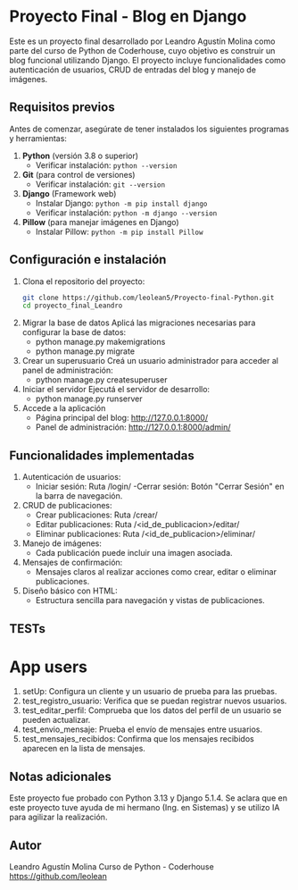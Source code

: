# Proyecto Final - Blog en Django

Este es un proyecto final desarrollado por Leandro Agustín Molina como parte del curso de Python de Coderhouse, cuyo objetivo es construir un blog funcional utilizando Django. El proyecto incluye funcionalidades como autenticación de usuarios, CRUD de entradas del blog y manejo de imágenes.

## Requisitos previos

Antes de comenzar, asegúrate de tener instalados los siguientes programas y herramientas:

1. **Python** (versión 3.8 o superior)
   - Verificar instalación: `python --version`
2. **Git** (para control de versiones)
   - Verificar instalación: `git --version`
3. **Django** (Framework web)
   - Instalar Django: `python -m pip install django`
   - Verificar instalación: `python -m django --version`
4. **Pillow** (para manejar imágenes en Django)
   - Instalar Pillow: `python -m pip install Pillow`

## Configuración e instalación

1. Clona el repositorio del proyecto:
   ```bash
   git clone https://github.com/leolean5/Proyecto-final-Python.git
   cd proyecto_final_Leandro
2. Migrar la base de datos Aplicá las migraciones necesarias para configurar la base de datos:
    - python manage.py makemigrations
    - python manage.py migrate
3. Crear un superusuario Creá un usuario administrador para acceder al panel de administración:
    - python manage.py createsuperuser
4. Iniciar el servidor Ejecutá el servidor de desarrollo:
    - python manage.py runserver
5. Accede a la aplicación
    - Página principal del blog: http://127.0.0.1:8000/
    - Panel de administración: http://127.0.0.1:8000/admin/

## Funcionalidades implementadas
1. Autenticación de usuarios:
   - Iniciar sesión: Ruta /login/
   -Cerrar sesión: Botón "Cerrar Sesión" en la barra de navegación.
2. CRUD de publicaciones:
   - Crear publicaciones: Ruta /crear/
   - Editar publicaciones: Ruta /<id_de_publicacion>/editar/
   - Eliminar publicaciones: Ruta /<id_de_publicacion>/eliminar/
3. Manejo de imágenes:
   - Cada publicación puede incluir una imagen asociada.
4. Mensajes de confirmación:
   - Mensajes claros al realizar acciones como crear, editar o eliminar publicaciones.
5. Diseño básico con HTML:
   - Estructura sencilla para navegación y vistas de publicaciones.

## TESTs
# App users
1. setUp: Configura un cliente y un usuario de prueba para las pruebas.
2. test_registro_usuario: Verifica que se puedan registrar nuevos usuarios.
3. test_editar_perfil: Comprueba que los datos del perfil de un usuario se pueden actualizar.
4. test_envio_mensaje: Prueba el envío de mensajes entre usuarios.
5. test_mensajes_recibidos: Confirma que los mensajes recibidos aparecen en la lista de mensajes.


## Notas adicionales
Este proyecto fue probado con Python 3.13 y Django 5.1.4.
Se aclara que en este proyecto tuve ayuda de mi hermano (Ing. en Sistemas) y se utilizo IA para agilizar la realización.

## Autor
Leandro Agustín Molina
Curso de Python - Coderhouse
https://github.com/leolean

